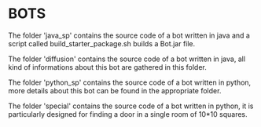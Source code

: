 BOTS
====

The folder 'java\_sp' contains the source code of a bot written in java and a
script called build\_starter\_package.sh builds a Bot.jar file.

The folder 'diffusion' contains the source code of a bot written in java,
all kind of informations about this bot are gathered in this folder.

The folder 'python\_sp' contains the source code of a bot written in python,
more details about this bot can be found in the appropriate folder.

The folder 'special' contains the source code of a bot written in python, it
is particularly designed for finding a door in a single room of 10*10 squares.